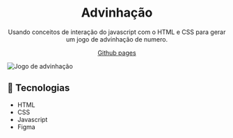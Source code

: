 <h1 align="center">Advinhação</h1>

<p align="center">Usando conceitos de interação do javascript com o HTML e CSS para gerar um jogo de advinhação de numero.</p>

<p align="center"><a href="https://lucasspor.github.io/Rocketseat_Explorer/Javascript/Avançando/Advinhacao" target="_blank" >Github pages</a></p>

<img src="./.github/preview.mp4" alt="Jogo de advinhação"/>

## 🚀 Tecnologias

- HTML
- CSS
- Javascript
- Figma